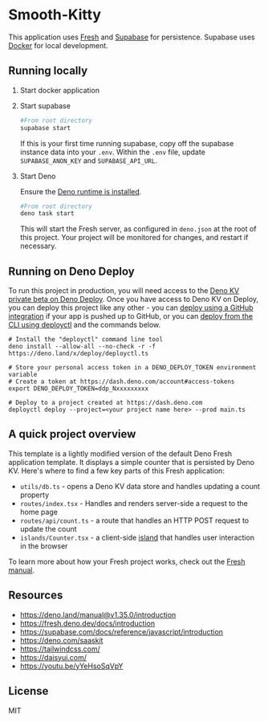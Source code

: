 # Smooth-Kitty

This application uses [Fresh](https://fresh.deno.dev/) and [Supabase](https://supabase.com/docs/guides/cli) for persistence. Supabase uses [Docker](https://www.docker.com/) for local development.

## Running locally

1. Start docker application

1. Start supabase

    ```bash
    #From root directory
    supabase start
    ```

    If this is your first time running supabase, copy off the supabase instance data into your `.env`. Within the `.env` file, update `SUPABASE_ANON_KEY` and `SUPABASE_API_URL`.

1. Start Deno<br>

    Ensure the [Deno runtime is installed](https://deno.com/manual/getting_started/installation). 

    ```bash
    #From root directory
    deno task start
    ```

    This will start the Fresh server, as configured in `deno.json` at the root of this project. Your project will be monitored for changes, and restart if necessary.

## Running on Deno Deploy

To run this project in production, you will need access to the [Deno KV private beta on Deno Deploy](https://deno.com/manual/runtime/kv). Once you have access to Deno KV on Deploy, you can deploy this project like any other - you can [deploy using a GitHub integration](https://deno.com/deploy/docs/ci_github) if your app is pushed up to GitHub, or you can [deploy from the CLI using deployctl](https://deno.com/deploy/docs/deployctl) and the commands below.

```
# Install the "deployctl" command line tool
deno install --allow-all --no-check -r -f https://deno.land/x/deploy/deployctl.ts

# Store your personal access token in a DENO_DEPLOY_TOKEN environment variable
# Create a token at https://dash.deno.com/account#access-tokens
export DENO_DEPLOY_TOKEN=ddp_Nxxxxxxxxx

# Deploy to a project created at https://dash.deno.com
deployctl deploy --project=<your project name here> --prod main.ts
```

## A quick project overview

This template is a lightly modified version of the default Deno Fresh application template. It displays a simple counter that is persisted by Deno KV. Here's where to find a few key parts of this Fresh application:

* `utils/db.ts` - opens a Deno KV data store and handles updating a count property
* `routes/index.tsx` - Handles and renders server-side a request to the home page
* `routes/api/count.ts` - a route that handles an HTTP POST request to update the count
* `islands/Counter.tsx` - a client-side [island](https://fresh.deno.dev/docs/concepts/islands) that handles user interaction in the browser

To learn more about how your Fresh project works, check out the [Fresh manual](https://fresh.deno.dev/docs/introduction).

## Resources

* https://deno.land/manual@v1.35.0/introduction
* https://fresh.deno.dev/docs/introduction
* https://supabase.com/docs/reference/javascript/introduction
* https://deno.com/saaskit
* https://tailwindcss.com/
* https://daisyui.com/
* https://youtu.be/yYeHsoSqVpY

## License

MIT
